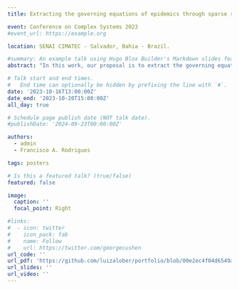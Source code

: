 ```yaml
---
title: Extracting the governing equations of epidemics through sparse regression

event: Conference on Complex Systems 2023
#event_url: https://example.org

location: SENAI CIMATEC - Salvador, Bahia - Brazil.

#summary: An example talk using Hugo Blox Builder's Markdown slides feature.
abstract: "In this work, our proposal is to extract the governing equations describing the time evolution of a given population where an epidemic spreading occurs, and for that end we employ a sparse regression model known as Sparse Identification of Nonlinear Dynamical Systems (SINDy). The equations resulting from such approach can then be used to make predictions about the future states of that group. The main advantage of SINDy is its interpretability, given its capabilities of recovering the equations from the system's dynamics through a simple regression framework; and through them one can also acquire more information on the properties of such system."

# Talk start and end times.
#   End time can optionally be hidden by prefixing the line with `#`.
date: '2023-10-16T13:00:00Z'
date_end: '2023-10-20T15:00:00Z'
all_day: true

# Schedule page publish date (NOT talk date).
#publishDate: '2024-09-23T00:00:00Z'

authors:
  - admin
  - Francisco A. Rodrigues

tags: posters

# Is this a featured talk? (true/false)
featured: false

image:
  caption: ''
  focal_point: Right

#links:
#  - icon: twitter
#    icon_pack: fab
#    name: Follow
#    url: https://twitter.com/georgecushen
url_code: ''
url_pdf: 'https://github.com/luizalober/portfolio/blob/00e2ec4f04d6549a043c24d7683346baed9a8d18/static/uploads/certificates/certificado-apresentacao-ccs2023.pdf'
url_slides: ''
url_video: ''
---
```

